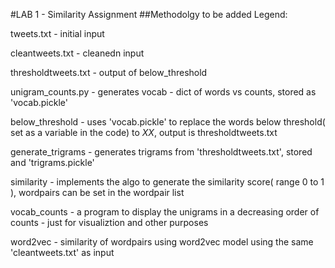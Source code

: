 #LAB 1 - Similarity Assignment
##Methodolgy to be added
Legend:

tweets.txt -  initial input

cleantweets.txt - cleanedn input

thresholdtweets.txt - output of below_threshold

unigram_counts.py  - generates vocab - dict of words vs counts, stored as 'vocab.pickle'

below_threshold -  uses 'vocab.pickle' to replace the words below threshold( set as a variable in the code) to $XX$, output is thresholdtweets.txt

generate_trigrams -  generates trigrams from 'thresholdtweets.txt', stored and 'trigrams.pickle'

similarity  - implements the algo to generate the similarity score( range 0 to 1 ), wordpairs can be set in the wordpair list

vocab_counts - a program to display the unigrams in a decreasing order of counts - just for visualiztion and other purposes

word2vec -  similarity of wordpairs using word2vec model using the same 'cleantweets.txt' as input



